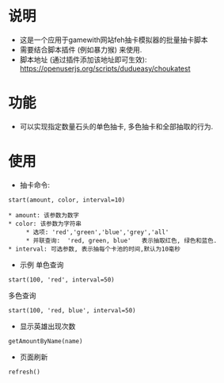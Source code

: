 # 说明
* 这是一个应用于gamewith网站feh抽卡模拟器的批量抽卡脚本
* 需要结合脚本插件 (例如暴力猴) 来使用.
* 脚本地址 (通过插件添加该地址即可生效): https://openuserjs.org/scripts/dudueasy/choukatest 

# 功能
* 可以实现指定数量石头的单色抽卡, 多色抽卡和全部抽取的行为.

# 使用
* 抽卡命令: 
```
start(amount, color, interval=10)
``` 
    * amount: 该参数为数字
    * color: 该参数为字符串
         * 选项: 'red','green','blue','grey','all'
         * 并联查询:  'red, green, blue'   表示抽取红色, 绿色和蓝色.
    * interval: 可选参数, 表示抽每个卡池的时间,默认为10毫秒

* 示例
单色查询
```
start(100, 'red', interval=50)
```
多色查询
```
start(100, 'red, blue', interval=50)
```


* 显示英雄出现次数
```
getAmountByName(name)
```
* 页面刷新
```
refresh()
```
